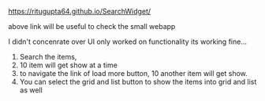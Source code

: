 https://ritugupta64.github.io/SearchWidget/


above link will be useful to check the small webapp

I didn't concenrate over UI only worked on functionality its working fine...


1) Search the items,
2) 10 item will get show at a time
3) to navigate the link of load more button, 10 another item will get show.
4) You can select the grid and list button to show the items into grid and list as well
